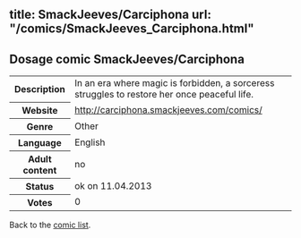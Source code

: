 title: SmackJeeves/Carciphona
url: "/comics/SmackJeeves_Carciphona.html"
---
Dosage comic SmackJeeves/Carciphona
-----------------------------------------

<table class="comicinfo">
<tr>
<th>Description</th><td>In an era where magic is forbidden, a sorceress struggles to restore her once peaceful life.</td>
</tr>
<tr>
<th>Website</th><td><a href="http://carciphona.smackjeeves.com/comics/">http://carciphona.smackjeeves.com/comics/</a></td>
</tr>
<tr>
<th>Genre</th><td>Other</td>
</tr>
<tr>
<th>Language</th><td>English</td>
</tr>
<tr>
<th>Adult content</th><td>no</td>
</tr>
<tr>
<th>Status</th><td>ok on 11.04.2013</td>
</tr>
<tr>
<th>Votes</th><td>0</div></td>
</tr>
</table>

Back to the [comic list](../comic-index.html).
